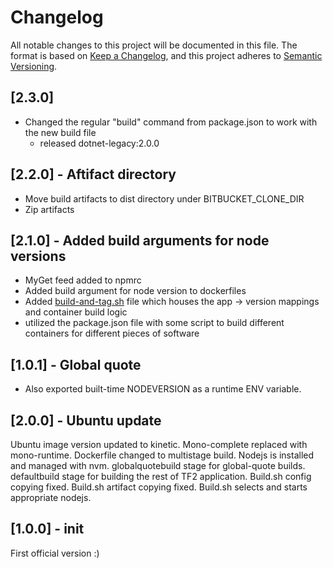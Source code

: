 # Changelog

All notable changes to this project will be documented in this file.
The format is based on [Keep a Changelog](https://keepachangelog.com/en/1.0.0/),
and this project adheres to [Semantic Versioning](https://semver.org/spec/v2.0.0.html).

## [2.3.0]

- Changed the regular "build" command from package.json to work with the new build file
  - released dotnet-legacy:2.0.0

## [2.2.0] - Aftifact directory

- Move build artifacts to dist directory under BITBUCKET_CLONE_DIR
- Zip artifacts

## [2.1.0] - Added build arguments for node versions

- MyGet feed added to npmrc
- Added build argument for node version to dockerfiles
- Added [build-and-tag.sh](./build-and-tag.sh) file which houses the app -> version mappings and container build logic
- utilized the package.json file with some script to build different containers for different pieces of software

## [1.0.1] - Global quote

- Also exported built-time NODEVERSION as a runtime ENV variable.

## [2.0.0] - Ubuntu update

Ubuntu image version updated to kinetic.
Mono-complete replaced with mono-runtime.
Dockerfile changed to multistage build.
Nodejs is installed and managed with nvm.
globalquotebuild stage for global-quote builds.
defaultbuild stage for building the rest of TF2 application.
Build.sh config copying fixed.
Build.sh artifact copying fixed.
Build.sh selects and starts appropriate nodejs.

## [1.0.0] - init

First official version :)
